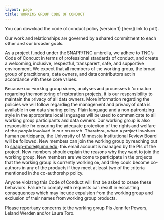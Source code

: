 ```yaml
---
layout: page
title: WORKING GROUP CODE OF CONDUCT
---
```


You can download the code of conduct policy (version 1) [here](link to pdf).

Our work and relationships are governed by a shared commitment to each other and our broader goals.

As a project funded under the SNAPP/TNC umbrella, we adhere to TNC’s Code of Conduct in terms of professional standards of conduct, and create a welcoming, inclusive, respectful, transparent, safe, and supportive environment. We expect that all members of the working group, the broad group of practitioners, data owners, and data contributors act in accordance with these core values. 

Because our working group stores, analyses and processes information regarding the monitoring of restoration projects, it is our responsibility to maintain the privacy of all data owners. More information regarding the policies we will follow regarding the management and privacy of data is available in our data sharing policy.
Plain language and a non-patronizing style in the appropriate local languages will be used to communicate to all working group participants and data owners.
Our working group is also responsible for ensuring the adequate protection of the rights and welfare of the people involved in our research. Therefore, when a project involves human participants, the University of Minnesota Institutional Review Board will be followed.
New members can join the working group by reaching out to snapp-more@umn.edu; this email account is managed by the PIs of the project. New members should explain the reasons why they want to join the working group. New members are welcome to participate in the projects that the working group is currently working on, and they could become co-authors in any of the products if they meet at least two of the criteria mentioned in the co-authorship policy.

Anyone violating this Code of Conduct will first be asked to cease these behaviors. Failure to comply with requests can result in escalating consequences which may include expulsion from the working group and exclusion of their names from working group products.

Please report any concerns to the working group PIs Jennifer Powers, Leland Werden and/or Laura Toro.

